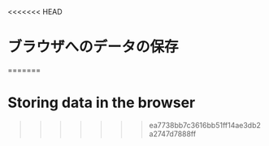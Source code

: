 
<<<<<<< HEAD
# ブラウザへのデータの保存
=======
# Storing data in the browser
>>>>>>> ea7738bb7c3616bb51ff14ae3db2a2747d7888ff
